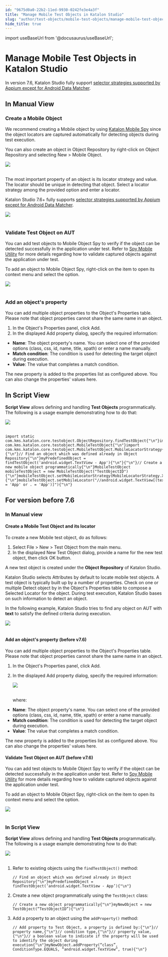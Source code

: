 ```yaml
---
id: "9675d0a0-22b2-11ed-9930-0242fe3e4a3f"
title: "Manage Mobile Test Objects in Katalon Studio"
slug: "author/test-objects/mobile-test-objects/manage-mobile-test-objects-in-katalon-studio"
hide_title: true
---
```

import useBaseUrl from '@docusaurus/useBaseUrl';


# <a id="id" class="anchor_top_offset"/><a id="ariaid-title1" class="anchor_top_offset"/>Manage Mobile Test Objects in <span xmlns="http://www.w3.org/1999/xhtml" className="ph">Katalon Studio</span> 

<p xmlns="http://www.w3.org/1999/xhtml" className="p">In version 7.6, Katalon Studio fully support <a className="xref" href="/docs/author/test-objects/mobile-test-objects/locators-and-object-identification-in-katalon-studio">selector     strategies supported by Appium except for Android Data     Matcher</a>.</p> 
    

## <a id="id_1" class="anchor_top_offset"/>In Manual View

    
              

### <a id="id_2" class="anchor_top_offset"/>Create a Mobile Object

<p xmlns="http://www.w3.org/1999/xhtml" className="p">We recommend creating a Mobile object by using <a className="xref" href="/docs/author/record-and-spy/mobile-record-and-spy-utilities/tutorial-for-mobile-object-spy-in-katalon-studio">Katalon Mobile Spy</a> since the object locators are captured automatically for detecting objects during test execution.</p> 
<p xmlns="http://www.w3.org/1999/xhtml" className="p">You can also create an object in Object Repository by right-click on <span className="ph uicontrol">Object Repository</span> and selecting <span className="ph uicontrol">New</span> &gt; <span className="ph uicontrol">Mobile Object</span>.</p> 
<p xmlns="http://www.w3.org/1999/xhtml" className="p"> <img className="image" src={useBaseUrl("https://github.com/katalon-studio/docs-images/raw/master/katalon-studio/docs/mobile-selector-strategies/create-new-mobile-object.png")} /><br /><br /> </p> 
<p xmlns="http://www.w3.org/1999/xhtml" className="p">The most important property of an object is its locator strategy and value. The locator should be unique in detecting that object. Select a locator strategy among the provided option and enter a locator.</p> 
<p xmlns="http://www.w3.org/1999/xhtml" className="p">Katalon Studio 7.6+ fully supports <a className="xref" href="/docs/author/test-objects/mobile-test-objects/locators-and-object-identification-in-katalon-studio">selector strategies supported by Appium except for Android Data Matcher</a>.</p> 
<p xmlns="http://www.w3.org/1999/xhtml" className="p"> <img className="image" src={useBaseUrl("https://github.com/katalon-studio/docs-images/raw/master/katalon-studio/docs/manage-mobile-test-object./object.png")} width={500} /><br /><br /> </p> 

### <a id="id_3" class="anchor_top_offset"/>Validate Test Object on AUT

<p xmlns="http://www.w3.org/1999/xhtml" className="p">You can add test objects to <span className="ph uicontrol">Mobile Object Spy</span> to verify if the object can be detected successfully in the application under test. Refer to <a className="xref" href="/docs/author/record-and-spy/mobile-record-and-spy-utilities/tutorial-for-mobile-object-spy-in-katalon-studio">Spy Mobile Utility</a> for more details regarding how to validate captured objects against the application under test.</p> 
<p xmlns="http://www.w3.org/1999/xhtml" className="p">To add an object to <span className="ph uicontrol">Mobile Object Spy</span>, right-click on the item to open its context menu and select the option.</p> 
<p xmlns="http://www.w3.org/1999/xhtml" className="p"> <img className="image" height={614} src={useBaseUrl("https://github.com/katalon-studio/docs-images/raw/master/katalon-studio/docs/manage-mobile-test-object./add-mobile.png")} width={350} /><br /><br /> </p> 

### <a id="id_4" class="anchor_top_offset"/>Add an object's property

<p xmlns="http://www.w3.org/1999/xhtml" className="p">You can add multiple object properties to the <span className="ph uicontrol">Object's Properties</span> table. Please note that object properties cannot share the same name in an object.</p> 
<ol xmlns="http://www.w3.org/1999/xhtml" className="ol"><li className="li">In the <span className="ph uicontrol">Object's Properties</span> panel, click <span className="ph uicontrol">Add</span>.</li><li className="li">In the displayed <span className="ph uicontrol">Add property</span> dialog, specify the required information:</li></ol> 
<ul xmlns="http://www.w3.org/1999/xhtml" className="ul"><li className="li"> <strong className="ph b">Name</strong>: The object property's name. You can select one of the provided options (class, css, id, name, title, xpath) or enter a name manually.</li><li className="li"> <strong className="ph b">Match condition</strong>: The condition is used for detecting the target object during execution.</li><li className="li"> <strong className="ph b">Value</strong>: The value that completes a match condition.</li></ul> 
<p xmlns="http://www.w3.org/1999/xhtml" className="p">The new property is added to the properties list as configured above. You can also change the properties' values here.</p> 

## <a id="id_5" class="anchor_top_offset"/>In Script View

<p xmlns="http://www.w3.org/1999/xhtml" className="p"><strong className="ph b">Script View</strong> allows defining and handling <strong className="ph b">Test Objects</strong> programmatically. The following is a usage example demonstrating how to do that:</p> 
<img xmlns="http://www.w3.org/1999/xhtml" className="image" src={useBaseUrl("https://github.com/katalon-studio/docs-images/raw/master/katalon-studio/docs/manage-mobile-test-object./script-ex.png")} /> 
<br xmlns="http://www.w3.org/1999/xhtml" /> 
<br xmlns="http://www.w3.org/1999/xhtml" /> 
<pre xmlns="http://www.w3.org/1999/xhtml" className="pre codeblock"><code>import static com.kms.katalon.core.testobject.ObjectRepository.findTestObject{"\n"}import com.kms.katalon.core.testobject.MobileTestObject{"\n"}import com.kms.katalon.core.testobject.MobileTestObject.MobileLocatorStrategy{"\n"}{"\n"}// Find an object which was defined already in Object Repository{"\n"}myPredefinedObject = findTestObject('android.widget.TextView - App'){"\n"}{"\n"}// Create a new mobile object programmatically{"\n"}MobileTestObject mobileTestObject = new MobileTestObject("TestObjectID"){"\n"}mobileTestObject.setMobileLocatorStrategy(MobileLocatorStrategy.XPATH){"\n"}mobileTestObject.setMobileLocator("//android.widget.TextView[(text() = 'App' or . = 'App')]"){"\n"}</code></pre> 

## <a id="concept-339" class="anchor_top_offset"/>For version before 7.6


### <a id="concept-279" class="anchor_top_offset"/>In Manual view

<h4 xmlns="http://www.w3.org/1999/xhtml" className="title topictitle4 anchor_top_offset" id="concept-360">Create a Mobile Test Object and its locator</h4> 
<p xmlns="http://www.w3.org/1999/xhtml" className="shortdesc"> </p> 
<p xmlns="http://www.w3.org/1999/xhtml" className="p">To create a new Mobile test object, do as follows:</p> 
<ol xmlns="http://www.w3.org/1999/xhtml" className="ol"><li className="li">Select <span className="ph uicontrol">File</span> &gt; <span className="ph uicontrol">New</span> &gt; <span className="ph uicontrol">Test Object</span> from the main menu.</li><li className="li">In the displayed <span className="ph uicontrol">New Test Object</span> dialog, provide a name for the new test object, then click <span className="ph uicontrol">OK</span> button.</li></ol> 
<p xmlns="http://www.w3.org/1999/xhtml" className="p">A new test object is created under the <strong className="ph b">Object Repository</strong> of Katalon Studio.</p> 
<p xmlns="http://www.w3.org/1999/xhtml" className="p">Katalon Studio selects <span className="ph uicontrol">Attributes</span> by default to locate mobile test objects. A test object is typically built up by a number of properties. Check on one or multiple <span className="ph uicontrol">Detect object by</span> in the <span className="ph uicontrol">Object's Properties</span> table to compose a <span className="ph uicontrol">Selected Locator</span> for the object. During test execution, Katalon Studio bases on such information to detect an object.</p> 
<p xmlns="http://www.w3.org/1999/xhtml" className="p">In the following example, Katalon Studio tries to find any object on AUT with <strong className="ph b">text</strong> to satisfy the defined criteria during execution.</p> 
<p xmlns="http://www.w3.org/1999/xhtml" className="p"> <img className="image" src={useBaseUrl("https://github.com/katalon-studio/docs-images/raw/master/katalon-studio/docs/manage-mobile-test-object./detect.png")} /><br /><br /> </p> 
<h4 xmlns="http://www.w3.org/1999/xhtml" className="title topictitle4 anchor_top_offset" id="concept-4916">Add an object's property (before v7.6)</h4> 
<p xmlns="http://www.w3.org/1999/xhtml" className="shortdesc"> </p> 
<p xmlns="http://www.w3.org/1999/xhtml" className="p">You can add multiple object properties to the <span className="ph uicontrol">Object's Properties</span> table. Please note that object properties cannot share the same name in an object.</p> 
<ol xmlns="http://www.w3.org/1999/xhtml" className="ol"><li className="li">In the <span className="ph uicontrol">Object's Properties</span> panel, click <span className="ph uicontrol">Add</span>.</li><li className="li">     <p className="p">In the displayed <span className="ph uicontrol">Add property</span> dialog, specify the required information:</p>     <p className="p"> <img className="image" height={275} src={useBaseUrl("https://github.com/katalon-studio/docs-images/raw/master/katalon-studio/docs/manage-mobile-test-object./object-properties.png")} width={757} /><br /><br />     </p>     <p className="p">where:</p>   </li></ol> 
<ul xmlns="http://www.w3.org/1999/xhtml" className="ul"><li className="li"> <strong className="ph b">Name</strong>: The object property's name. You can select one of the provided options (class, css, id, name, title, xpath) or enter a name manually.</li><li className="li"> <strong className="ph b">Match condition</strong>: The condition is used for detecting the target object during execution.</li><li className="li"> <strong className="ph b">Value</strong>: The value that completes a match condition.</li></ul> 
<p xmlns="http://www.w3.org/1999/xhtml" className="p">The new property is added to the properties list as configured above. You can also change the properties' values here.</p> 
<h4 xmlns="http://www.w3.org/1999/xhtml" className="title topictitle4 anchor_top_offset" id="concept-7387">Validate Test Object on AUT (before v7.6)</h4> 
<p xmlns="http://www.w3.org/1999/xhtml" className="shortdesc"> </p> 
<p xmlns="http://www.w3.org/1999/xhtml" className="p">You can add test objects to <span className="ph uicontrol">Mobile Object Spy</span> to verify if the object can be detected successfully in the application under test. Refer to <a className="xref" href="/docs/author/record-and-spy/mobile-record-and-spy-utilities/tutorial-for-mobile-object-spy-in-katalon-studio">Spy Mobile Utility</a> for more details regarding how to validate captured objects against the application under test.</p> 
<p xmlns="http://www.w3.org/1999/xhtml" className="p">To add an object to  <span className="ph uicontrol">Mobile Object Spy</span>, right-click on the item to open its context menu and select the option.</p> 
<p xmlns="http://www.w3.org/1999/xhtml" className="p"> <img className="image" height={614} src={useBaseUrl("https://github.com/katalon-studio/docs-images/raw/master/katalon-studio/docs/manage-mobile-test-object./add-mobile.png")} width={350} /><br /><br /> </p> 

### <a id="concept-3341" class="anchor_top_offset"/>In Script View

<p xmlns="http://www.w3.org/1999/xhtml" className="p"><strong className="ph b">Script View</strong> allows defining and handling <strong className="ph b">Test Objects</strong> programmatically. The following is a usage example demonstrating how to do that:</p> 
<p xmlns="http://www.w3.org/1999/xhtml" className="p"><img className="image" src={useBaseUrl("https://raw.githubusercontent.com/katalon-studio/docs-images/master/katalon-studio/docs/manage-mobile-test-object./script-ex.png")} /><br /><br /></p> 
<ol xmlns="http://www.w3.org/1999/xhtml" className="ol"><li className="li">Refer to existing objects using the <code className="ph codeph">findTestObject()</code> method:<pre className="pre codeblock"><code>// Find an object which was defined already in Object Repository{"\n"}myPredefinedObject = findTestObject(‘android.widget.TextView - App’){"\n"}</code></pre></li><li className="li">Create a new object programmatically using the <code className="ph codeph">TestObject</code> class:<pre className="pre codeblock"><code>// Create a new object programmatically{"\n"}myNewObject = new TestObject(“TestObjectID”){"\n"}</code></pre></li><li className="li">Add a property to an object using the <code className="ph codeph">addProperty()</code> method:<pre className="pre codeblock"><code>// Add property to Test Object, a property is defined by:{"\n"}// property name,{"\n"}// condition type,{"\n"}// property value,{"\n"}// a boolean value to indicate if the property will be used to identify the object during execution{"\n"}myNewObject.addProperty(“class”, ConditionType.EQUALS, “android.widget.TextView”, true){"\n"}</code></pre></li></ol> 
